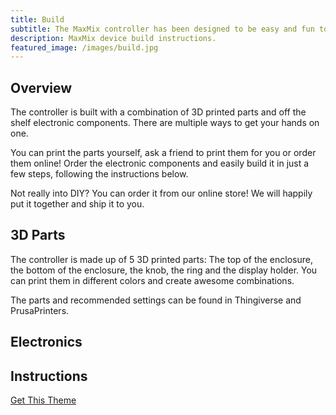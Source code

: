 ```yaml
---
title: Build
subtitle: The MaxMix controller has been designed to be easy and fun to build. 
description: MaxMix device build instructions.
featured_image: /images/build.jpg
---
```


## Overview
The controller is built with a combination of 3D printed parts and off the shelf electronic components.
There are multiple ways to get your hands on one.

You can print the parts yourself, ask a friend to print them for you or order them online!
Order the electronic components and easily build it in just a few steps, following the instructions below.

Not really into DIY? You can order it from our online store! 
We will happily put it together and ship it to you.

## 3D Parts
The controller is made up of 5 3D printed parts:
The top of the enclosure, the bottom of the enclosure, the knob, the ring and the display holder.
You can print them in different colors and create awesome combinations.

The parts and recommended settings can be found in Thingiverse and PrusaPrinters. 

## Electronics


## Instructions

<a href="https://jekyllthemes.io/theme/personal-website-jekyll-theme" class="button button--large">Get This Theme</a>
